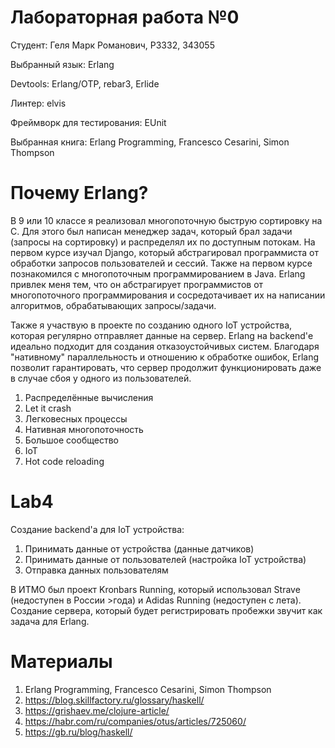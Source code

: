 # Лабораторная работа №0

Студент: Геля Марк Романович, P3332, 343055

Выбранный язык: Erlang

Devtools: Erlang/OTP, rebar3, Erlide

Линтер: elvis

Фреймворк для тестирования: EUnit

Выбранная книга: Erlang Programming, Francesco Cesarini, Simon Thompson

# Почему Erlang?
В 9 или 10 классе я реализовал многопоточную быструю сортировку на C. Для этого был написан менеджер задач, который брал задачи (запросы на сортировку) и распределял их по доступным потокам. На первом курсе изучал Django, который абстрагировал программиста от обработки запросов пользователей и сессий. Также на первом курсе познакомился с многопоточным программированием в Java.
Erlang привлек меня тем, что он абстрагирует программистов от многопоточного программирования и сосредотачивает их на написании алгоритмов, обрабатывающих запросы/задачи.

Также я участвую в проекте по созданию одного IoT устройства, которая регулярно отправляет данные на сервер. Erlang на backend'е идеально подходит для создания отказоустойчивых систем. Благодаря "нативному" параллельность и отношению к обработке ошибок, Erlang позволит гарантировать, что сервер продолжит функционировать даже в случае сбоя у одного из пользователей.

1. Распределённые вычисления
2. Let it crash
3. Легковесных процессы
4. Нативная многопоточность
5. Большое сообщество
6. IoT
7. Hot code reloading

# Lab4

Создание backend'a для IoT устройства:
1. Принимать данные от устройства (данные датчиков)
2. Принимать данные от пользователей (настройка IoT устройства)
3. Отправка данных пользователям

В ИТМО был проект Kronbars Running, который использовал Strave (недоступен в России >года) и Adidas Running (недоступен с лета). Создание сервера, который будет регистрировать пробежки звучит как задача для Erlang.

# Материалы

1. Erlang Programming, Francesco Cesarini, Simon Thompson
2. https://blog.skillfactory.ru/glossary/haskell/
3. https://grishaev.me/clojure-article/
4. https://habr.com/ru/companies/otus/articles/725060/
5. https://gb.ru/blog/haskell/
